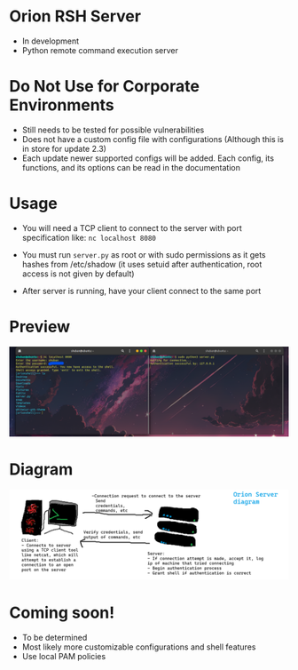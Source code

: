 # Orion RSH Server

- In development
- Python remote command execution server

# Do Not Use for Corporate Environments

- Still needs to be tested for possible vulnerabilities
- Does not have a custom config file with configurations (Although this is in store for update 2.3)
- Each update newer supported configs will be added. Each config, its functions, and its options can be read in the documentation

# Usage

- You will need a TCP client to connect to the server with port specification like:
  `nc localhost 8080`

- You must run `server.py` as root or with sudo permissions as it gets hashes from /etc/shadow (it uses setuid after authentication, root access is not given by default)
- After server is running, have your client connect to the same port

# Preview

![preview](https://raw.githubusercontent.com/shuban-789/Markdown-images/main/Screenshot%202023-09-09%20142952.png)

# Diagram

![diagram](https://raw.githubusercontent.com/shuban-789/Markdown-images/main/image%20(3).png)

# Coming soon!

- To be determined
- Most likely more customizable configurations and shell features
- Use local PAM policies
